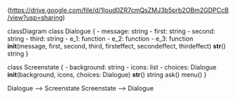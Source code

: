 (https://drive.google.com/file/d/1Ioud0ZR7cmQsZMJ3b5prb2OBm2GDPCcB/view?usp=sharing)

classDiagram
  class Dialogue {
    - message: string
    - first: string
    - second: string
    - third: string
    - e_1: function
    - e_2: function
    - e_3: function
    __init__(message, first, second, third, firsteffect, secondeffect, thirdeffect)
    __str__() string
  }

  class Screenstate {
    - background: string
    - icons: list
    - choices: Dialogue
    __init__(background, icons, choices: Dialogue)
    __str__() string
    ask()
    menu()
  }

  Dialogue --> Screenstate
  Screenstate --> Dialogue
